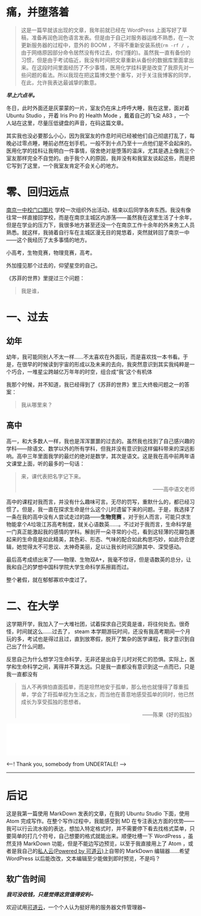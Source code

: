 # 痛，并堕落着

> 这是一篇早就该出现的文章，我年前就已经在 WordPress 上面写好了草稿，准备再润色润色语言发表。但是由于自己对服务器运维不熟悉，在一次更新服务器的过程中，意外的 BOOM ，不得不重新安装系统(```rm -rf / ```，由于网络原因部分命令居然没有传过去，你们懂的)。虽然我一直有备份的习惯，但是由于考试临近，我没有时间把文章重新从备份的数据库里面拿出来。在这段时间里面经历了不少事情，医用化学挂科更是改变了我原先对一些问题的看法。所以我现在把这篇博文整个重写，对于关注我博客的同学，在此，允许我表达最诚挚的歉意。

***早上六点半。***

冬日，此时外面还是灰蒙蒙的一片，室友仍在床上呼呼大睡，我在这里，面对着 Ubuntu Studio ，开着 Iris Pro 的 Health Mode ，戴着自己的飞朵 A83 ，一个人站在这里，尽量压低键盘的声音，在码这篇文章。

其实我也没必要那么小心，因为我室友的作息时间已经被他们自己彻底打乱了，每晚必过零点睡，睡前必然在划手机，一般不到十点乃至十一点他们是不会起床的。医用化学的挂科让我明白一件事情，宿舍绝对是堕落的温床<span class="know" title="你知道的太多了" style="backgroud:black">，尤其是遇上像我三个室友那样完全不自觉的。由于我个人的原因，我并没有和我室友谈起这些，而是把它写到了这里，一个我室友肯定不会关心的地方。</span>

# 零、回归远点

[南京一中校门口图片](https://i1.wp.com/marchhappy.tech/wp-content/uploads/2018/02/IMG_20171112_161050-2.jpg?fit=4160%2C3120&ssl=1)
学校一次组织外出活动，结束以后同学各奔东西。我没有像往常一样直接回学校，而是在南京主城区内游荡——虽然我在这里生活了十余年，但是在学业的压力下，我很多地方甚至还没一个在南京工作十余年的外来务工人员熟悉。就这样，我骑着自行车在主城区漫无目的晃悠着，突然就转回了南京一中——这个我经历了太多事情的地方。

小高考，生物竞赛，物理竞赛，高考。

外加撞见那个过去的，仰望星空的自己。

《苏菲的世界》里提过三个问题：

> 我是谁，

# 一、过去

## 幼年

幼年，我可能同别人不太一样……不太喜欢在外面玩，而是喜欢找一本书看。于是，在很早的时候读到宇宙的形成以及未来的去向，我突然意识到其实我纯粹是一个巧合，一堆星尘跨越亿万年年的时空，组合成“我”这个有机体

我那个时候，并不知道，我已经得到了《苏菲的世界》里三大终极问题之一的答案：

> 我从哪里来？

## 高中

高一，和大多数人一样，我也是浑浑噩噩的过去的。虽然我也找到了自己感兴趣的学科——除语文、数学以外的所有学科，但我并没有意识到这样偏科带来的深远影响。高中三年里面我学的最烂的绝对是数学，其次是语文。这是我在高中前两年语文课堂上面，听的最多的一句话：

> 来，课代表把名字记下来。
> <p style="text-align: right;">——高中语文老师</p>

高中的课程对我而言，并没有什么趣味可言。无尽的罚写，重默什么的，都已经习惯了。但是，我一直在探求生命是什么这个儿时遗留下来的问题。于是，我选择了一条在我的高中没有人尝试走过的路——**生物竞赛** 。对于别人而言，可能只求生物能拿个*A*<span class="know" title="你知道的太多了" style="backgroud:black">垃圾江苏高考制度，就关心语数英……</span>。不过对于我而言，生命科学是一门真正能激起我的感情的学科。解剖开一朵寻常的小花，看到这轻薄的花瓣包裹起来的生命竟是如此精美，其色彩、形态、气味的配合如此构思巧妙，如此符合逻辑，她觉得太不可思议、太神奇美丽，足以让我长时间沉醉其中、深受感动。

最后高考成绩出来了——物理、生物双A+，我毫不惊讶，但是语数英的总分，让我和自己的梦想中国科学院大学生命科学系擦肩而过。

整个暑假，就在郁郁寡欢中度过了。

# 二、在大学

这学期开学，我加入了一大堆社团，试着探求自己究竟是谁，将往何处去。很奇怪，时间就这么……过去了， steam 本学期游玩时间，还没有我高考期间一个月玩的多，考试也是得过且过，直到放寒假，脱开了繁杂的医学课程，我才意识到自己出了什么问题。

反思自己为什么想学习生命科学，无非还是出自于儿时对死亡的恐惧。实际上，医学和生命科学之间，离得并不算太远。只是我一直都没有意识到这一点而已，只是我一直都没有

> 当人不再惧怕直面孤单，而是坦然地安于孤单，那么他也就懂得了尊重孤单，学会了将孤单视为生活之友，而当他在善意地感受孤单的同时，他已然成长为享受孤独的思想者。
> <p style="text-align: right;">——陈果《好的孤独》</p>

<iframe frameborder="no" border="0" marginwidth="0" marginheight="0" width=330 height=86 src="//music.163.com/outchain/player?type=2&id=19875153&auto=1&height=66"></iframe>

<--! Thank you, somebody from UNDERTALE! -->

***
# 后记
这是我第一篇使用 MarkDown 发表的文章，在我的 Ubuntu Studio 下面，使用 Atom 完成写作。在整个写作过程中，我能感受到 MD 在专注表达方面的优势——我可以行云流水般的表达，想加入特定格式时，并不需要停下看去找格式菜单，只要简单的打几个符号，自己想要的格式就能出来。顺便吐槽一下 WordPress ，虽然支持 MarkDown 功能，但是不能边写边预览，以至于我直接用上了 Atom ，或者是我自己的[私人云(Powered by  可道云)](https://cloud.marchhappy.tech)上自带的 MarkDown 编辑器……希望 WordPress 以后能改改，文本编辑至少能做到即时预览，不是吗？

## 软广告时间

***我可没收钱，只是觉得这货值得安利~***

欢迎试用[可道云](http://demo.kodcloud.com/index.php?user/login&link=http%3A%2F%2Fdemo.kodcloud.com%2F)，一个个人认为挺好用的服务器文件管理器~
